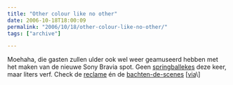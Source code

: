 ```yaml
---
title: "Other colour like no other"
date: 2006-10-18T18:00:09
permalink: "2006/10/18/other-colour-like-no-other/"
tags: ["archive"]

---
```

Moehaha, die gasten zullen ulder ook wel weer geamuseerd hebben met het maken van de nieuwe Sony Bravia spot. Geen [springballekes](http://www.bravia-advert.com/balls/ "http://www.bravia-advert.com/balls/") deze keer, maar liters verf. Check de [reclame](http://www.bravia-advert.com/paint/thead/ "http://www.bravia-advert.com/paint/thead/") én de [bachten-de-scenes](http://www.bravia-advert.com/paint/behindthescenes/ "http://www.bravia-advert.com/paint/behindthescenes/") \[[via](http://www.neatorama.com/2006/10/18/new-bravia-ads-paintsplosion/ "http://www.neatorama.com/2006/10/18/new-bravia-ads-paintsplosion/")\]
